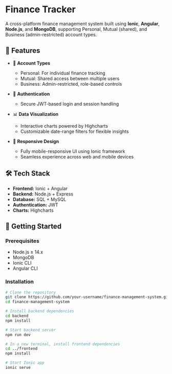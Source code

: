 # Finance Tracker

A cross-platform finance management system built using **Ionic**, **Angular**, **Node.js**, and **MongoDB**, supporting Personal, Mutual (shared), and Business (admin-restricted) account types.

## 🔧 Features

- 💼 **Account Types**  
  - Personal: For individual finance tracking  
  - Mutual: Shared access between multiple users  
  - Business: Admin-restricted, role-based controls

- 🔐 **Authentication**  
  - Secure JWT-based login and session handling

- 📊 **Data Visualization**  
  - Interactive charts powered by Highcharts  
  - Customizable date-range filters for flexible insights

- 📱 **Responsive Design**  
  - Fully mobile-responsive UI using Ionic framework  
  - Seamless experience across web and mobile devices

## 🛠 Tech Stack

- **Frontend:** Ionic + Angular  
- **Backend:** Node.js + Express  
- **Database:** SQL + MySQL  
- **Authentication:** JWT  
- **Charts:** Highcharts

## 🚀 Getting Started

### Prerequisites

- Node.js ≥ 14.x  
- MongoDB  
- Ionic CLI  
- Angular CLI

### Installation

```bash
# Clone the repository
git clone https://github.com/your-username/finance-management-system.git
cd finance-management-system

# Install backend dependencies
cd backend
npm install

# Start backend server
npm run dev

# In a new terminal, install frontend dependencies
cd ../frontend
npm install

# Start Ionic app
ionic serve
